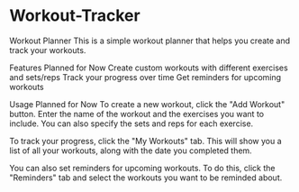 # Workout-Tracker

Workout Planner
This is a simple workout planner that helps you create and track your workouts.

Features Planned for Now
Create custom workouts with different exercises and sets/reps
Track your progress over time
Get reminders for upcoming workouts

Usage Planned for Now
To create a new workout, click the "Add Workout" button. Enter the name of the workout and the exercises you want to include. You can also specify the sets and reps for each exercise.

To track your progress, click the "My Workouts" tab. This will show you a list of all your workouts, along with the date you completed them.

You can also set reminders for upcoming workouts. To do this, click the "Reminders" tab and select the workouts you want to be reminded about.